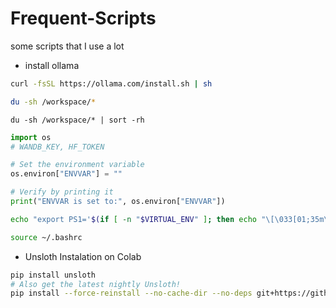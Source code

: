 # Frequent-Scripts
some scripts that I use a lot


- install ollama 
```bash
curl -fsSL https://ollama.com/install.sh | sh
```


```bash
du -sh /workspace/*
```
```
du -sh /workspace/* | sort -rh
```

```python
import os
# WANDB_KEY, HF_TOKEN

# Set the environment variable
os.environ["ENVVAR"] = ""

# Verify by printing it
print("ENVVAR is set to:", os.environ["ENVVAR"])
```

```bash
echo "export PS1='$(if [ -n "$VIRTUAL_ENV" ]; then echo "\[\033[01;35m\]($(basename $VIRTUAL_ENV)) "; fi)\[\033[01;31m\]\u\[\033[01;33m\]@\[\033[01;34m\]\h:\[\033[01;36m\]\w\n\[\033[0m\]$ '" >> ~/.bashrc

source ~/.bashrc
```

- Unsloth Instalation on Colab
```bash
pip install unsloth
# Also get the latest nightly Unsloth!
pip install --force-reinstall --no-cache-dir --no-deps git+https://github.com/unslothai/unsloth.git'
```